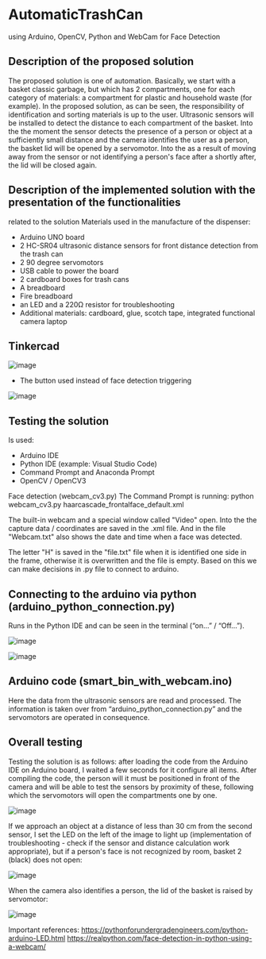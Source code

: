 # AutomaticTrashCan
using Arduino, OpenCV, Python and WebCam for Face Detection

## Description of the proposed solution
The proposed solution is one of automation. Basically, we start with a basket
classic garbage, but which has 2 compartments, one for each category of
materials: a compartment for plastic and household waste (for example).
In the proposed solution, as can be seen, the responsibility of identification and
sorting materials is up to the user. Ultrasonic sensors will be installed
to detect the distance to each compartment of the basket. Into the
the moment the sensor detects the presence of a person or object
at a sufficiently small distance and the camera identifies the user as a
person, the basket lid will be opened by a servomotor. Into the
as a result of moving away from the sensor or not identifying a person's face after a
shortly after, the lid will be closed again.

## Description of the implemented solution with the presentation of the functionalities
related to the solution
Materials used in the manufacture of the dispenser:
- Arduino UNO board
- 2 HC-SR04 ultrasonic distance sensors for front distance detection
from the trash can
- 2 90 degree servomotors
- USB cable to power the board
- 2 cardboard boxes for trash cans
- A breadboard
- Fire breadboard
- an LED and a 220Ω resistor for troubleshooting
- Additional materials: cardboard, glue, scotch tape, integrated functional camera
laptop

## Tinkercad

![image](https://user-images.githubusercontent.com/89164540/157997098-a5f6e114-3ff1-4e60-9824-b54b488fc991.png)

* The button used instead of face detection triggering

![image](https://user-images.githubusercontent.com/89164540/157997110-0d5614fb-8b0a-4c0b-bd05-837e74dbc413.png)

## Testing the solution
Is used:
- Arduino IDE
- Python IDE (example: Visual Studio Code)
- Command Prompt and Anaconda Prompt
- OpenCV / OpenCV3

Face detection (webcam_cv3.py)
The Command Prompt is running:
python webcam_cv3.py haarcascade_frontalface_default.xml

The built-in webcam and a special window called "Video" open. Into the
the capture data / coordinates are saved in the .xml file. And in the file
"Webcam.txt" also shows the date and time when a face was detected.

The letter "H" is saved in the "file.txt" file when it is identified
one side in the frame, otherwise it is overwritten and the file is empty. Based on this we can
make decisions in .py file to connect to arduino.

## Connecting to the arduino via python (arduino_python_connection.py)
Runs in the Python IDE and can be seen in the terminal (“on…” /
“Off…”).

![image](https://user-images.githubusercontent.com/89164540/157997190-e7aaf1a9-64f9-4a24-86d5-555e38ff1b9e.png)

![image](https://user-images.githubusercontent.com/89164540/157997197-e0075c7f-56f0-470f-9b66-2f236be5871a.png)

## Arduino code (smart_bin_with_webcam.ino)
Here the data from the ultrasonic sensors are read and processed. The information is taken over
from “arduino_python_connection.py” and the servomotors are operated in
consequence.

## Overall testing
Testing the solution is as follows: after loading the code from the Arduino
IDE on Arduino board, I waited a few seconds for it
configure all items. After compiling the code, the person will
it must be positioned in front of the camera and will be able to test the sensors by proximity
of these, following which the servomotors will open the compartments one by one.

![image](https://user-images.githubusercontent.com/89164540/157997203-d66039ca-41d9-443e-9f0c-f48abd61a4cf.png)

If we approach an object at a distance of less than 30 cm from the second
sensor, I set the LED on the left of the image to light up (implementation of
troubleshooting - check if the sensor and distance calculation work
appropriate), but if a person's face is not recognized by
room, basket 2 (black) does not open:

![image](https://user-images.githubusercontent.com/89164540/157997209-c11c5ce7-eabb-4095-97f2-1b853aa1edf1.png)

When the camera also identifies a person, the lid of the basket is
raised by servomotor:

![image](https://user-images.githubusercontent.com/89164540/157997213-c1c36410-12db-4acb-bb82-203fc88b4662.png)

Important references:
https://pythonforundergradengineers.com/python-arduino-LED.html
https://realpython.com/face-detection-in-python-using-a-webcam/

